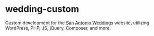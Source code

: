# wedding-custom

Custom development for the [San Antonio Weddings](https://sanantonioweddings.com) website, utilizing WordPress, PHP, JS, jQuery, Composer, and more.
